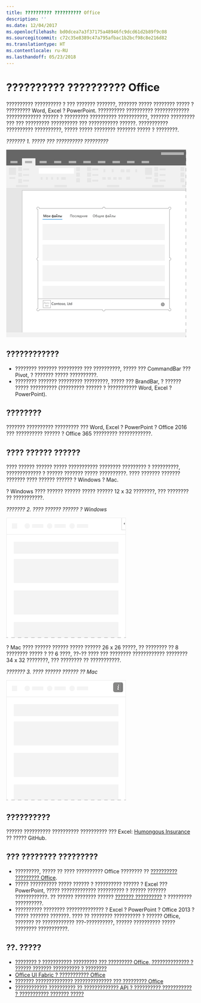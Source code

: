 ```yaml
---
title: ?????????? ?????????? Office
description: ''
ms.date: 12/04/2017
ms.openlocfilehash: bd0dcea7a3f37175a48946fc9dcd61d2b89f9c08
ms.sourcegitcommit: c72c35e8389c47a795afbac1b2bcf98c8e216d82
ms.translationtype: HT
ms.contentlocale: ru-RU
ms.lasthandoff: 05/23/2018
---
```

# <a name="content-office-add-ins"></a>?????????? ?????????? Office

?????????? ?????????? ? ??? ??????? ???????, ??????? ????? ???????? ????? ? ????????? Word, Excel ? PowerPoint. ?????????? ?????????? ????????????? ????????????? ?????? ? ????????? ?????????? ???????????, ??????? ????????? ??? ??? ????????? ?????????? ??? ??????????? ??????. ??????????? ?????????? ??????????, ????? ????? ???????? ??????? ????? ? ????????.  

*??????? 1. ????? ??? ?????????? ?????????*

![???????????, ?? ??????? ??????? ???????? ????? ?????????? ??????????.](../images/overview-with-app-content.png)

## <a name="best-practices"></a>????????????

- ???????? ??????? ????????? ??? ??????????, ????? ??? CommandBar ??? Pivot, ? ??????? ????? ??????????.
- ???????? ??????? ????????? ?????????, ????? ??? BrandBar, ? ?????? ????? ?????????? (????????? ?????? ? ??????????? Word, Excel ? PowerPoint).

## <a name="variants"></a>????????

??????? ?????????? ????????? ??? Word, Excel ? PowerPoint ? Office 2016 ??? ?????????? ?????? ? Office 365 ????????? ????????????.

## <a name="personality-menu"></a>???? ?????? ??????

???? ?????? ?????? ????? ??????????? ???????? ????????? ? ??????????, ????????????? ? ?????? ??????? ????? ??????????. ???? ??????? ??????? ??????? ???? ?????? ?????? ? Windows ? Mac.

? Windows ???? ?????? ?????? ????? ?????? 12 x 32 ????????, ??? ???????? ?? ???????????.

*??????? 2. ???? ?????? ?????? ? Windows* 

![??????????? ???? ?????? ?????? ?? ?????????? ? Windows](../images/personality-menu-win.png)


? Mac ???? ?????? ?????? ????? ?????? 26 x 26 ?????, ?? ???????? ?? 8 ???????? ????? ? ?? 6 ????, ??-?? ???? ??? ???????? ???????????? ???????? 34 x 32 ????????, ??? ???????? ?? ???????????.

*??????? 3. ???? ?????? ?????? ?? Mac*

![??????????? ???? ?????? ?????? ?? ?????????? ? Mac](../images/personality-menu-mac.png)

## <a name="implementation"></a>??????????

?????? ?????????? ?????????? ?????????? ??? Excel: [Humongous Insurance](https://github.com/OfficeDev/Excel-Content-Add-in-Humongous-Insurance) ?? ????? GitHub.

## <a name="support-considerations"></a>??? ???????? ?????????
- ?????????, ????? ?? ???? ?????????? Office ???????? ?? [?????????? ????????? Office](https://docs.microsoft.com/en-us/office/dev/add-ins/overview/office-add-in-availability). 
- ????? ?????????? ????? ?????? ? ?????????? ?????? ? Excel ??? PowerPoint, ????? ????????????? ?????????? ? ?????? ??????? ????????????. ?? ?????? ???????? ?????? [??????? ??????????](https://docs.microsoft.com/en-us/office/dev/add-ins/develop/requesting-permissions-for-api-use-in-content-and-task-pane-add-ins) ? ????????? ??????????.  
- ?????????? ???????? ?????????????? ? Excel ? PowerPoint ? Office 2013 ? ????? ??????? ???????. ???? ?? ???????? ?????????? ? ?????? Office, ??????? ?? ???????????? ???-??????????, ?????? ?????????? ????? ???????? ???????????.

## <a name="see-also"></a>??. ?????
- [???????? ? ??????????? ????????? ??? ????????? Office, ?????????????? ? ?????? ??????? ?????????? ? ????????](https://docs.microsoft.com/en-us/office/dev/add-ins/overview/office-add-in-availability)
- [Office UI Fabric ? ??????????? Office](https://docs.microsoft.com/en-us/office/dev/add-ins/design/office-ui-fabric) 
- [??????? ?????????????? ?????????????? ??? ????????? Office](https://docs.microsoft.com/en-us/office/dev/add-ins/design/ux-design-patterns)
- [???????????? ?????????? ?? ????????????? API ? ?????????? ??????????? ? ??????????? ??????? ?????](https://docs.microsoft.com/en-us/office/dev/add-ins/develop/requesting-permissions-for-api-use-in-content-and-task-pane-add-ins)
